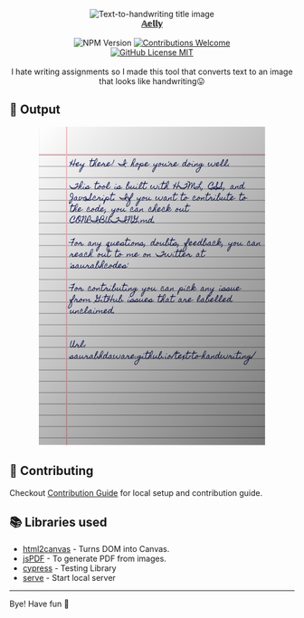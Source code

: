 <p align="center">
<img alt="Text-to-handwriting title image" src="https://te.legra.ph/file/a0c2cb0828648530d7c2e.jpg" /> 
<br/><b><a href="https://AellyRbot.github.io/Aelly.ai/">𝔸𝕖𝕝𝕝𝕪</a></b><br/><br/><img alt="NPM Version" src="https://img.shields.io/github/package-json/v/AellyRbot/Aelly.ai?style=for-the-badge&labelColor=black&logo=npm&color=darkred" /> <a href="#contributing"><img alt="Contributions Welcome" src="https://img.shields.io/badge/contributions-welcome-brightgreen?style=for-the-badge&labelColor=black&logo=github"></a> <br/><a href="https://github.com/AellyRbot/Aelly.ai/blob/main/LICENSE"> <img alt="GitHub License MIT" src="https://img.shields.io/github/license/AellyRbot/Aelly?style=for-the-badge&labelColor=black&logo=github"> </a></a><br/><br/> I hate writing assignments so I made this tool that converts text to an image that looks like handwriting😛

</p>



## 🌠 Output

<p align="center"><img width="400" alt="Sample image of output" src="sample.jpeg" />

## 🤗 Contributing

Checkout [Contribution Guide](CONTRIBUTING.md) for local setup and contribution guide.

## 📚 Libraries used

- [html2canvas](https://github.com/niklasvh/html2canvas) - Turns DOM into Canvas.
- [jsPDF](https://github.com/MrRio/jsPDF) - To generate PDF from images.
- [cypress](https://github.com/cypress-io/cypress) - Testing Library
- [serve](https://github.com/zeit/serve) - Start local server

---


Bye!
Have fun 🦄
